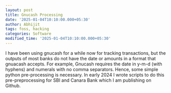 ```yaml
---
layout: post
title: Gnucash Processing
date: '2025-01-04T10:10:00.000+05:30'
author: Abhijit
tags: foss, hacking
categories: Software
modified_time: '2025-01-04T10:10:00.000+05:30'
---
```


I have been using gnucash for a while now for tracking transactions,
but the outputs of most banks do not have the date or amounts in a format that
gnuacash accepts. For example, Gnucash requires the date in y-m-d (with hyphens)
and numerals with no comma separators. Hence, some simple python pre-processing
is necessary. In early 2024 I wrote scripts to do this pre-preprocessing for SBI and Canara Bank which I am publishing on Github.